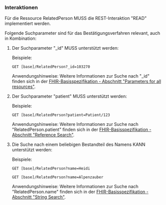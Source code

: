 ### Interaktionen

Für die Ressource RelatedPerson MUSS die REST-Interaktion "READ" implementiert werden.

Folgende Suchparameter sind für das Bestätigungsverfahren relevant, auch in Kombination:

1. Der Suchparameter "_id" MUSS unterstützt werden:

    Beispiele:

    ```GET [base]/RelatedPerson?_id=103270```

    Anwendungshinweise: Weitere Informationen zur Suche nach "_id" finden sich in der [FHIR-Basisspezifikation - Abschnitt "Parameters for all resources"](http://hl7.org/fhir/R4/search.html#all).

1. Der Suchparameter "patient" MUSS unterstützt werden:

    Beispiele:

    ```GET [base]/RelatedPerson?patient=Patient/123```  

    Anwendungshinweise: Weitere Informationen zur Suche nach "RelatedPerson.patient" finden sich in der [FHIR-Basisspezifikation - Abschnitt "Reference Search"](https://www.hl7.org/fhir/search.html#reference).

1. Die Suche nach einem beliebigen Bestandteil des Namens KANN unterstützt werden:

    Beispiele:

    ```GET [base]/RelatedPerson?name=Heidi```

    ```GET [base]/RelatedPerson?name=Alpenzauber```

    Anwendungshinweise: Weitere Informationen zur Suche nach "RelatedPerson.name" finden sich in der [FHIR-Basisspezifikation - Abschnitt "String Search"](http://hl7.org/fhir/R4/search.html#string).